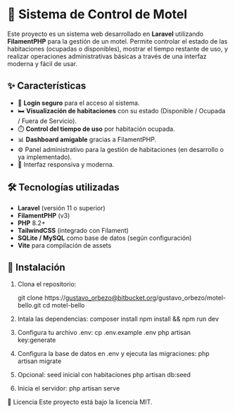 # 🏨 Sistema de Control de Motel

Este proyecto es un sistema web desarrollado en **Laravel** utilizando **FilamentPHP** para la gestión de un motel. Permite controlar el estado de las habitaciones (ocupadas o disponibles), mostrar el tiempo restante de uso, y realizar operaciones administrativas básicas a través de una interfaz moderna y fácil de usar.

## ✨ Características

- 🔐 **Login seguro** para el acceso al sistema.
- 🛏️ **Visualización de habitaciones** con su estado (Disponible / Ocupada / Fuera de Servicio).
- ⏱️ **Control del tiempo de uso** por habitación ocupada.
- 📊 **Dashboard amigable** gracias a FilamentPHP.
- ⚙️ Panel administrativo para la gestión de habitaciones (en desarrollo o ya implementado).
- 📱 Interfaz responsiva y moderna.

## 🛠️ Tecnologías utilizadas

- **Laravel** (versión 11 o superior)
- **FilamentPHP** (v3)
- **PHP** 8.2+
- **TailwindCSS** (integrado con Filament)
- **SQLite / MySQL** como base de datos (según configuración)
- **Vite** para compilación de assets

## 🚀 Instalación

1. Clona el repositorio:
   
   git clone https://gustavo_orbezo@bitbucket.org/gustavo_orbezo/motel-bello.git
   cd motel-bello

2. Intala las dependencias:
    composer install
    npm install && npm run dev

3. Configura tu archivo .env:
    cp .env.example .env
    php artisan key:generate

4. Configura la base de datos en .env y ejecuta las migraciones:
    php artisan migrate

5. Opcional: seed inicial con habitaciones
    php artisan db:seed

6. Inicia el servidor:
    php artisan serve


📄 Licencia
Este proyecto está bajo la licencia MIT.